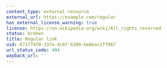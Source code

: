 ```yaml
---
content_type: external-resource
external_url: https://example.com/regular
has_external_license_warning: true
license: https://en.wikipedia.org/wiki/All_rights_reserved
status: broken
title: Regular link
uid: 671f74f0-337e-4c07-b300-be8eac1ff967
url_status_code: 404
wayback_url: ''
---
```

